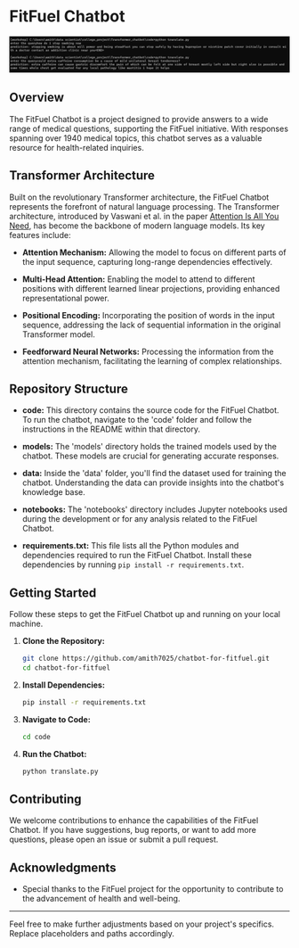 # FitFuel Chatbot

![FitFuel Chatbot](https://github.com/amith7025/chatbot-for-fitfuel/blob/main/chatbot.png)

## Overview

The FitFuel Chatbot is a project designed to provide answers to a wide range of medical questions, supporting the FitFuel initiative. With responses spanning over 1940 medical topics, this chatbot serves as a valuable resource for health-related inquiries.

## Transformer Architecture

Built on the revolutionary Transformer architecture, the FitFuel Chatbot represents the forefront of natural language processing. The Transformer architecture, introduced by Vaswani et al. in the paper [Attention Is All You Need](https://arxiv.org/abs/1706.03762), has become the backbone of modern language models. Its key features include:

- **Attention Mechanism:** Allowing the model to focus on different parts of the input sequence, capturing long-range dependencies effectively.

- **Multi-Head Attention:** Enabling the model to attend to different positions with different learned linear projections, providing enhanced representational power.

- **Positional Encoding:** Incorporating the position of words in the input sequence, addressing the lack of sequential information in the original Transformer model.

- **Feedforward Neural Networks:** Processing the information from the attention mechanism, facilitating the learning of complex relationships.


## Repository Structure

- **code:** This directory contains the source code for the FitFuel Chatbot. To run the chatbot, navigate to the 'code' folder and follow the instructions in the README within that directory.

- **models:** The 'models' directory holds the trained models used by the chatbot. These models are crucial for generating accurate responses.

- **data:** Inside the 'data' folder, you'll find the dataset used for training the chatbot. Understanding the data can provide insights into the chatbot's knowledge base.

- **notebooks:** The 'notebooks' directory includes Jupyter notebooks used during the development or for any analysis related to the FitFuel Chatbot.

- **requirements.txt:** This file lists all the Python modules and dependencies required to run the FitFuel Chatbot. Install these dependencies by running `pip install -r requirements.txt`.

## Getting Started

Follow these steps to get the FitFuel Chatbot up and running on your local machine.

1. **Clone the Repository:**
    ```bash
    git clone https://github.com/amith7025/chatbot-for-fitfuel.git
    cd chatbot-for-fitfuel
    ```
2. **Install Dependencies:**
    ```bash
    pip install -r requirements.txt
    ```

3. **Navigate to Code:**
    ```bash
    cd code
    ```

4. **Run the Chatbot:**
    ```bash
    python translate.py
    ```

## Contributing

We welcome contributions to enhance the capabilities of the FitFuel Chatbot. If you have suggestions, bug reports, or want to add more questions, please open an issue or submit a pull request.

## Acknowledgments

- Special thanks to the FitFuel project for the opportunity to contribute to the advancement of health and well-being.

---

Feel free to make further adjustments based on your project's specifics. Replace placeholders and paths accordingly.
